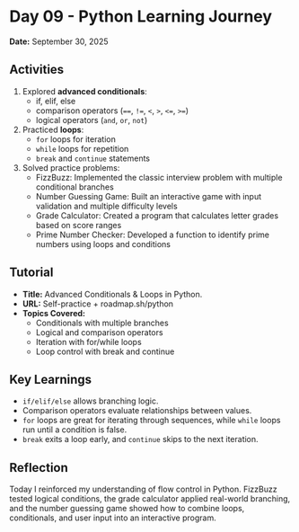 # Day 09 - Python Learning Journey

**Date:** September 30, 2025

## Activities

1. Explored **advanced conditionals**:
   - if, elif, else
   - comparison operators (`==`, `!=`, `<`, `>`, `<=`, `>=`)
   - logical operators (`and`, `or`, `not`)
2. Practiced **loops**:
   - `for` loops for iteration
   - `while` loops for repetition
   - `break` and `continue` statements
3. Solved practice problems:
   - FizzBuzz: Implemented the classic interview problem with multiple conditional branches
   - Number Guessing Game: Built an interactive game with input validation and multiple difficulty levels
   - Grade Calculator: Created a program that calculates letter grades based on score ranges
   - Prime Number Checker: Developed a function to identify prime numbers using loops and conditions

## Tutorial

- **Title:** Advanced Conditionals & Loops in Python.
- **URL:** Self-practice + roadmap.sh/python
- **Topics Covered:**
  - Conditionals with multiple branches
  - Logical and comparison operators
  - Iteration with for/while loops
  - Loop control with break and continue

## Key Learnings

- `if/elif/else` allows branching logic.
- Comparison operators evaluate relationships between values.
- `for` loops are great for iterating through sequences, while `while` loops run until a condition is false.
- `break` exits a loop early, and `continue` skips to the next iteration.

## Reflection

Today I reinforced my understanding of flow control in Python. FizzBuzz tested logical conditions, the grade calculator applied real-world branching, and the number guessing game showed how to combine loops, conditionals, and user input into an interactive program.
